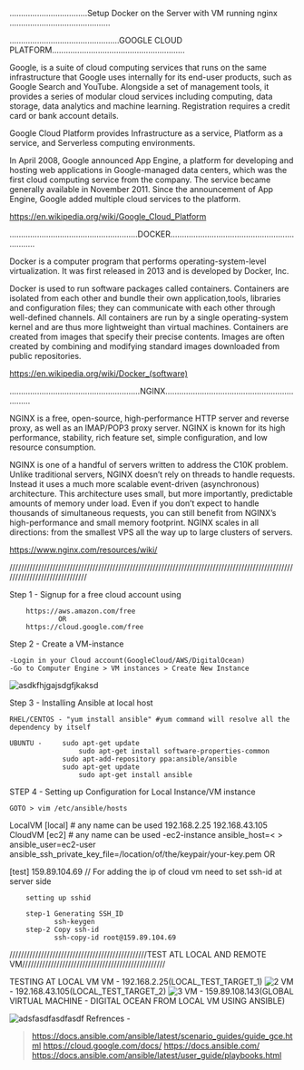 ..................................Setup Docker on the Server with VM running nginx ............................................

................................................GOOGLE CLOUD PLATFORM..........................................................

Google, is a suite of cloud computing services that runs on the same infrastructure that Google uses internally for its end-user products, such as Google Search and YouTube. Alongside a set of management tools, it provides a series of modular cloud services including computing, data storage, data analytics and machine learning. Registration requires a credit card or bank account details.

Google Cloud Platform provides Infrastructure as a service, Platform as a service, and Serverless computing environments.

In April 2008, Google announced App Engine, a platform for developing and hosting web applications in Google-managed data centers, which was the first cloud computing service from the company. The service became generally available in November 2011. Since the announcement of App Engine, Google added multiple cloud services to the platform.

https://en.wikipedia.org/wiki/Google_Cloud_Platform

........................................................DOCKER.................................................................

Docker is a computer program that performs operating-system-level virtualization. It was first released in 2013 and is developed by Docker, Inc.

Docker is used to run software packages called containers. Containers are isolated from each other and bundle their own application,tools, libraries and configuration files; they can communicate with each other through well-defined channels. All containers are run by a single operating-system kernel and are thus more lightweight than virtual machines. Containers are created from images that specify their precise contents. Images are often created by combining and modifying standard images downloaded from public repositories. 

https://en.wikipedia.org/wiki/Docker_(software)

.........................................................NGINX.................................................................

NGINX is a free, open-source, high-performance HTTP server and reverse proxy, as well as an IMAP/POP3 proxy server. NGINX is known for its high performance, stability, rich feature set, simple configuration, and low resource consumption.

NGINX is one of a handful of servers written to address the C10K problem. Unlike traditional servers, NGINX doesn’t rely on threads to handle requests. Instead it uses a much more scalable event-driven (asynchronous) architecture. This architecture uses small, but more importantly, predictable amounts of memory under load. Even if you don’t expect to handle thousands of simultaneous requests, you can still benefit from NGINX’s high-performance and small memory footprint. NGINX scales in all directions: from the smallest VPS all the way up to large clusters of servers.

https://www.nginx.com/resources/wiki/


//////////////////////////////////////////////////////////////////////////////////////////////////////////////////////////////

Step 1  -  Signup for a free cloud account using 
		
		https://aws.amazon.com/free
				OR
		https://cloud.google.com/free


Step 2 - Create a VM-instance

	-Login in your Cloud account(GoogleCloud/AWS/DigitalOcean)
	-Go to Computer Engine > VM instances > Create New Instance
	
	

![asdkfhjgajsdgfjkaksd](https://user-images.githubusercontent.com/16596896/56734506-a8fae300-6780-11e9-840a-4a779286bd47.JPG)


Step 3 - Installing Ansible at local host
	
	RHEL/CENTOS - "yum install ansible" #yum command will resolve all the dependency by itself

	UBUNTU -     sudo apt-get update
                     sudo apt-get install software-properties-common
	             sudo apt-add-repository ppa:ansible/ansible 
	             sudo apt-get update
                     sudo apt-get install ansible

STEP 4 - Setting up Configuration for Local Instance/VM instance

	GOTO > vim /etc/ansible/hosts

LocalVM 
[local] # any name can be used
192.168.2.25
192.168.43.105
CloudVM
[ec2] # any name can be used
	 -ec2-instance ansible_host=<
	<ec2-instance-ip>> ansible_user=ec2-user ansible_ssh_private_key_file=/location/of/the/keypair/your-key.pem
					OR

[test]
159.89.104.69  // For adding the ip of cloud vm need to set ssh-id at server side


		setting up sshid 

		step-1 Generating SSH_ID
		       ssh-keygen
		step-2 Copy ssh-id
		       ssh-copy-id root@159.89.104.69
////////////////////////////////////////////////TEST ATL LOCAL AND REMOTE VM//////////////////////////////////////////////////

TESTING AT LOCAL VM
VM - 192.168.2.25(LOCAL_TEST_TARGET_1)
        ![2](https://user-images.githubusercontent.com/16596896/56714378-438ffd80-6752-11e9-9610-c6671f0af967.JPG)
VM - 192.168.43.105(LOCAL_TEST_TARGET_2)
        ![3](https://user-images.githubusercontent.com/16596896/56714381-47238480-6752-11e9-9376-f16de21ffd7b.JPG)
VM - 159.89.108.143(GLOBAL VIRTUAL MACHINE - DIGITAL OCEAN FROM LOCAL VM USING ANSIBLE)

![adsfasdfasdfasdf](https://user-images.githubusercontent.com/16596896/56734555-cd56bf80-6780-11e9-8e7f-2f6021af2836.JPG)
Refrences -

>https://docs.ansible.com/ansible/latest/scenario_guides/guide_gce.html
>https://cloud.google.com/docs/
>https://docs.ansible.com/
>https://docs.ansible.com/ansible/latest/user_guide/playbooks.html
